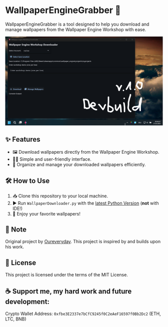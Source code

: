 # WallpaperEngineGrabber 🚀

WallpaperEngineGrabber is a tool designed to help you download and manage wallpapers from the Wallpaper Engine Workshop with ease.

![Preview](./assets/preview.png)

## ✨ Features
- 🖼️ Download wallpapers directly from the Wallpaper Engine Workshop.
- 🧑‍💻 Simple and user-friendly interface.
- 📁 Organize and manage your downloaded wallpapers efficiently.

## 🛠️ How to Use
1. 📥 Clone this repository to your local machine.
2. ▶️ Run `WallpaperDownloader.py` with the [latest Python Version](https://www.python.org/downloads/) (**not** with IDE!)
3. 🎉 Enjoy your favorite wallpapers!

## 📝 Note
Original project by [Oureveryday](https://github.com/oureveryday/WallpaperEngineWorkshopDownloader). This project is inspired by and builds upon his work.

## 📄 License
This project is licensed under the terms of the MIT License.

## ☕ Support me, my hard work and future development:
Crypto Wallet Address: `0xfbe3E2337e7bCfC9245f0C2eAeF16597f0Bb2Dc2` (ETH, LTC, BNB)


